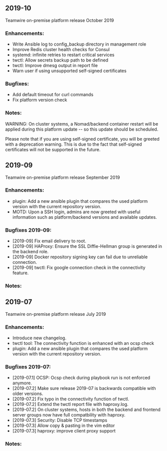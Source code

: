 ## 2019-10
Teamwire on-premise platform release October 2019

### Enhancements:

- Write Ansible log to config_backup directory in management role
- Improve Redis cluster health checks for Consul
- systemd: infinite retries to restart critical services
- twctl: Allow secrets backup path to be defined
- twctl: Improve dmesg output in report file
- Warn user if using unsupported self-signed certificates

### Bugfixes:

- Add default timeout for curl commands
- Fix platform version check

### Notes:

WARNING: On cluster systems, a Nomad/backend container restart will be applied during this platform update -- so this update should be scheduled.

Please note that if you are using self-signed certificate, you will be greeted with a deprecation warning. This is due to the fact that self-signed certificates will not be supported in the future.

## 2019-09
Teamwire on-premise platform release September 2019

### Enhancements:
- plugin: Add a new ansible plugin that compares the used platform version with the current repository version.
- MOTD: Upon a SSH login, admins are now greeted with useful information such as platform/backend versions and available updates.
### Bugfixes 2019-09:
- [2019-09] Fix email delivery to root.
- [2019-09] HAProxy: Ensure the SSL Diffie-Hellman group is generated in the backend role.
- [2019-09] Docker repository signing key can fail due to unreliable connection.
- [2019-09] twctl: Fix google connection check in the connectivity feature.
### Notes:


## 2019-07
Teamwire on-premise platform release July 2019

### Enhancements:
- Introduce new changelog.
- twctl tool: The connectivity function is enhanced with an ocsp check 
- plugin: Add a new ansible plugin that compares the used platform version with the current repository version.

### Bugfixes 2019-07:
- [2019-07.1] OCSP: Ocsp check during playbook run is not enforced anymore.
- [2019-07.2] Make sure release 2019-07 is backwards compatible with older versions.
- [2019-07.2] Fix typo in the connectivity function of twctl.
- [2019-07.2] Extend the twctl report file with haproxy.log.
- [2019-07.2] On cluster systems, hosts in both the backend and frontend server groups now have full compatbility with haproxy.
- [2019-07.3] Security: Disable TCP timestamps
- [2019-07.3] Allow copy & pasting in the vim editor
- [2019-07.3] haproxy: improve client proxy support
### Notes:

